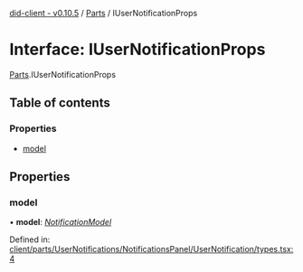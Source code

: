 [did-client - v0.10.5](../README.md) / [Parts](../modules/parts.md) / IUserNotificationProps

# Interface: IUserNotificationProps

[Parts](../modules/parts.md).IUserNotificationProps

## Table of contents

### Properties

- [model](parts.iusernotificationprops.md#model)

## Properties

### model

• **model**: [*NotificationModel*](../classes/parts.notificationmodel.md)

Defined in: [client/parts/UserNotifications/NotificationsPanel/UserNotification/types.tsx:4](https://github.com/Puzzlepart/did/blob/dev/client/parts/UserNotifications/NotificationsPanel/UserNotification/types.tsx#L4)

